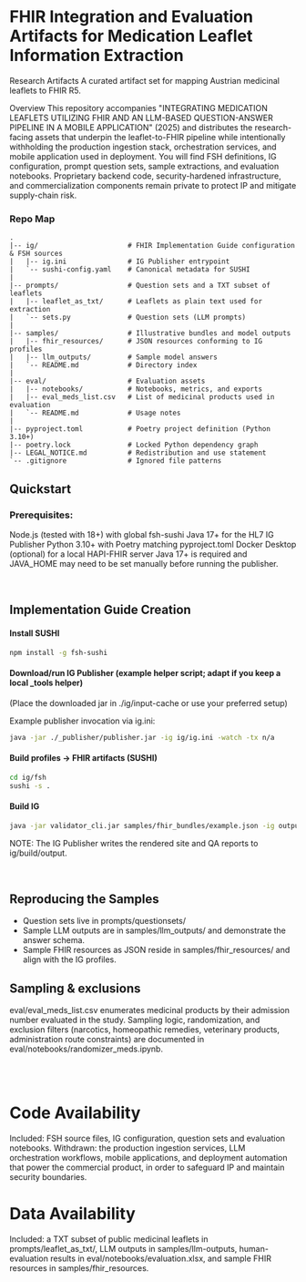 # FHIR Integration and Evaluation Artifacts for Medication Leaflet Information Extraction

Research Artifacts
A curated artifact set for mapping Austrian medicinal leaflets to FHIR R5.

Overview
This repository accompanies "INTEGRATING MEDICATION LEAFLETS UTILIZING FHIR AND AN LLM-BASED QUESTION-ANSWER PIPELINE IN A MOBILE APPLICATION" (2025) and distributes the research-facing assets that underpin the leaflet-to-FHIR pipeline while intentionally withholding the production ingestion stack, orchestration services, and mobile application used in deployment. You will find FSH definitions, IG configuration, prompt question sets, sample extractions, and evaluation notebooks. Proprietary backend code, security-hardened infrastructure, and commercialization components remain private to protect IP and mitigate supply-chain risk.

### Repo Map
```text
.
|-- ig/                      # FHIR Implementation Guide configuration & FSH sources
|   |-- ig.ini               # IG Publisher entrypoint
|   `-- sushi-config.yaml    # Canonical metadata for SUSHI
|
|-- prompts/                 # Question sets and a TXT subset of leaflets
|   |-- leaflet_as_txt/      # Leaflets as plain text used for extraction
|   `-- sets.py              # Question sets (LLM prompts)
|
|-- samples/                 # Illustrative bundles and model outputs
|   |-- fhir_resources/      # JSON resources conforming to IG profiles
|   |-- llm_outputs/         # Sample model answers
|   `-- README.md            # Directory index
|
|-- eval/                    # Evaluation assets
|   |-- notebooks/           # Notebooks, metrics, and exports
|   |-- eval_meds_list.csv   # List of medicinal products used in evaluation
|   `-- README.md            # Usage notes
|
|-- pyproject.toml           # Poetry project definition (Python 3.10+)
|-- poetry.lock              # Locked Python dependency graph
|-- LEGAL_NOTICE.md          # Redistribution and use statement
`-- .gitignore               # Ignored file patterns
```

## Quickstart
### Prerequisites:
Node.js (tested with 18+) with global fsh-sushi
Java 17+ for the HL7 IG Publisher
Python 3.10+ with Poetry matching pyproject.toml
Docker Desktop (optional) for a local HAPI-FHIR server
Java 17+ is required and JAVA_HOME may need to be set manually before running the publisher.

<br>

## Implementation Guide Creation

#### Install SUSHI
```bash
npm install -g fsh-sushi
```
#### Download/run IG Publisher (example helper script; adapt if you keep a local _tools helper)
(Place the downloaded jar in ./ig/input-cache or use your preferred setup)

Example publisher invocation via ig.ini:
```bash
java -jar ./_publisher/publisher.jar -ig ig/ig.ini -watch -tx n/a
```

#### Build profiles -> FHIR artifacts (SUSHI)
```bash
cd ig/fsh 
sushi -s .
``` 

#### Build IG
```bash
java -jar validator_cli.jar samples/fhir_bundles/example.json -ig output/package.tgz -version 5.0.0
```
NOTE: The IG Publisher writes the rendered site and QA reports to ig/build/output. 

<br>

## Reproducing the Samples

- Question sets live in prompts/questionsets/ 
- Sample LLM outputs are in samples/llm_outputs/ and demonstrate the answer schema.
- Sample FHIR resources as JSON reside in samples/fhir_resources/ and align with the IG profiles.


## Sampling & exclusions 

eval/eval_meds_list.csv enumerates medicinal products by their admission number evaluated in the study.
Sampling logic, randomization, and exclusion filters (narcotics, homeopathic remedies, veterinary products, administration route constraints) are documented in eval/notebooks/randomizer_meds.ipynb.

<br><br>

# Code Availability
Included: FSH source files, IG configuration, question sets and evaluation notebooks. Withdrawn: the production ingestion services, LLM orchestration workflows, mobile applications, and deployment automation that power the commercial product, in order to safeguard IP and maintain security boundaries.

# Data Availability
Included: a TXT subset of public medicinal leaflets in prompts/leaflet_as_txt/, LLM outputs in samples/llm-outputs, human-evaluation results in eval/notebooks/evaluation.xlsx, and sample FHIR resources in samples/fhir_resources. 